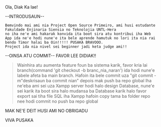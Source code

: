 Ola, Diak Ka lae!

--INTRODUSAUN--

    Bemvindo mai ami nia Project Open Source Primeiro, ami husi estudante Fakuldade Enjinaria Siensia no Teknolojia UNTL-Hera
    no iha ne'e ami hakarak konvida ita boot sira atu kontribui iha Web App ida ne'e hodi nune'e ita bele aprende hamutuk no lori ita nia rai bendo Timor halai ba Oin!!!!! PUSAKA BRAVOOO.
    Project ida nia nivel sei beginner jadi keta judge ami!!

--OINSA ATU COMMIT--
FAVOR LEE DIDIAK!!

> Wainhira atu aumenta feature foun ba sistema karik, favor kria lai branch(command 'git checkout -b branc_nia_naran') ida hodi nune'e labele afeta ba main branch. Hafoin ita bele commit uza "git commit -m"deskrisaun ba commit nian" depois mak push ba repo global
> Iha ne'eba ami sei uza Xampp server hodi halo design Database, nune'e sei karik ita boot sira halo mudansa ba Database karik halo favor export sai tiha file SQL iha Xampp hafoin copy tama ba folder repo nee hodi commit no push ba repo global

MAK NE'E DEIT HUSI AMI NO OBRIGADU

VIVA PUSAKA
